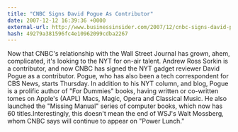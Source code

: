 ```yaml
---
title: "CNBC Signs David Pogue As Contributor"
date: 2007-12-12 16:39:36 +0000
external-url: http://www.businessinsider.com/2007/12/cnbc-signs-david-pogue-as-contributor
hash: 49279a381596fc4e10962099cdba2267
---
```


Now that CNBC's relationship with the Wall Street Journal has grown, ahem, complicated, it's looking to the NYT for on-air talent. Andrew Ross Sorkin is a contributor, and now CNBC has signed the NYT gadget reviewer David Pogue as a contributor. Pogue, who has also been a tech correspondent for CBS News, starts Thursday. In addition to his NYT column, and blog, Pogue is a prolific author of "For Dummies" books, having written or co-written tomes on Apple's (AAPL) Macs, Magic, Opera and Classical Music. He also launched the "Missing Manual" series of computer books, which now has 60 titles.Interestingly, this doesn't mean the end of WSJ's Walt Mossberg, whom CNBC says will continue to appear on "Power Lunch."

